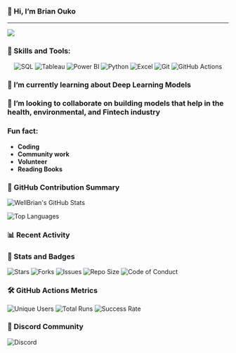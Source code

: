 ### 👋 Hi, I’m Brian Ouko
***
![](https://komarev.com/ghpvc/?username=WellBrian&color=red)

### 🚀 Skills and Tools:

<p align="center">
  <img src="https://img.shields.io/badge/SQL-4479A1?style=for-the-badge&logo=postgresql&logoColor=white" alt="SQL" />
  <img src="https://img.shields.io/badge/Tableau-E97627?style=for-the-badge&logo=tableau&logoColor=white" alt="Tableau" />
  <img src="https://img.shields.io/badge/PowerBI-F2C811?style=for-the-badge&logo=powerbi&logoColor=black" alt="Power BI" />
  <img src="https://img.shields.io/badge/Python-3776AB?style=for-the-badge&logo=python&logoColor=white" alt="Python" />
  <img src="https://img.shields.io/badge/Excel-217346?style=for-the-badge&logo=microsoft-excel&logoColor=white" alt="Excel" />
  <img src="https://img.shields.io/badge/Git-F05032?style=for-the-badge&logo=git&logoColor=white" alt="Git" />
  <img src="https://img.shields.io/badge/GitHub%20Actions-2088FF?style=for-the-badge&logo=githubactions&logoColor=white" alt="GitHub Actions" />
</p>

### 🌱 I’m currently learning about Deep Learning Models

### 💞️ I’m looking to collaborate on building models that help in the health, environmental, and Fintech industry

###  Fun fact: 
   - **Coding** 
   - **Community work**
   - **Volunteer**
   - **Reading Books**

### 🌟 GitHub Contribution Summary

![WellBrian's GitHub Stats](https://github-readme-stats.vercel.app/api?username=WellBrian&show_icons=true&theme=radical)

![Top Languages](https://github-readme-stats.vercel.app/api/top-langs/?username=WellBrian&layout=compact&theme=radical)

### 📊 Recent Activity
<!--START_SECTION:activity-->
<!--END_SECTION:activity-->

### 🚀 Stats and Badges
![Stars](https://img.shields.io/github/stars/your-username/your-repo?style=flat-square)
![Forks](https://img.shields.io/github/forks/your-username/your-repo?style=flat-square)
![Issues](https://img.shields.io/github/issues/your-username/your-repo?style=flat-square)
![Repo Size](https://img.shields.io/github/repo-size/your-username/your-repo?style=flat-square)
![Code of Conduct](https://img.shields.io/badge/Code%20of%20Conduct-Active-brightgreen?style=flat-square)

### 🛠 GitHub Actions Metrics
![Unique Users](https://img.shields.io/badge/Unique%20Users-100-brightgreen)
![Total Runs](https://img.shields.io/github/workflow/status/your-username/your-repo/CI?label=Runs&style=flat-square)
![Success Rate](https://img.shields.io/badge/Success-95%25-brightgreen)

### 💬 Discord Community
![Discord](https://img.shields.io/discord/your-server-id?label=Chat&style=flat-square)



<!---
WellBrian/WellBrian is a ✨ special ✨ repository because its `README.md` (this file) appears on your GitHub profile.
You can click the Preview link to take a look at your changes.
--->
